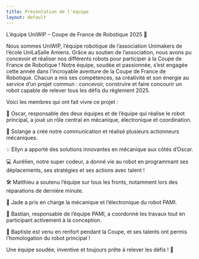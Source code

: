 ```yaml
---
title: Présentation de l'équipe
layout: default
---
```

L’équipe UniWIP – Coupe de France de Robotique 2025 🤖

Nous sommes UniWIP, l’équipe robotique de l’association Unimakers de l’école UniLaSalle Amiens. Grâce au soutien de l’association, nous avons pu concevoir et réaliser nos différents robots pour participer à la Coupe de France de Robotique ! Notre équipe, soudée et passionnée, s’est engagée cette année dans l’incroyable aventure de la Coupe de France de Robotique. Chacun a mis ses compétences, sa créativité et son énergie au service d’un projet commun : concevoir, construire et faire concourir un robot capable de relever tous les défis du règlement 2025.

Voici les membres qui ont fait vivre ce projet :


🔌 Oscar, responsable des deux équipes et de l’équipe qui réalise le robot principal, a joué un rôle central en mécanique, électronique et coordination.

📢 Solange a créé notre communication et réalisé plusieurs actionneurs mécaniques.

💡 Ellyn a apporté des solutions innovantes en mécanique aux côtés d’Oscar.

💻 Aurélien, notre super codeur, a donné vie au robot en programmant ses déplacements, ses stratégies et ses actions avec talent !

🛠️ Matthieu a soutenu l’équipe sur tous les fronts, notamment lors des réparations de dernière minute.

🔧 Jade a pris en charge la mécanique et l’électronique du robot PAMI.

🧠 Bastian, responsable de l’équipe PAMI, a coordonné les travaux tout en participant activement à la conception.

🔧 Baptiste est venu en renfort pendant la Coupe, et ses talents ont permis l’homologation du robot principal !

Une équipe soudée, inventive et toujours prête à relever les défis ! 🚀